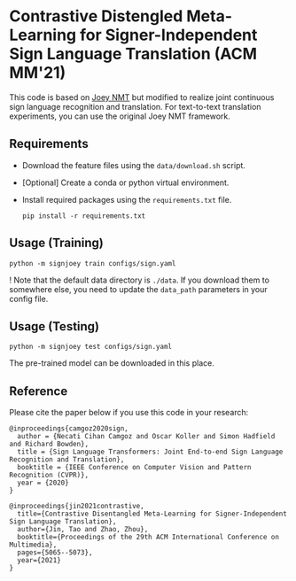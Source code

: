 # Contrastive Distengled Meta-Learning for Signer-Independent Sign Language Translation (ACM MM'21)

This code is based on [Joey NMT](https://github.com/joeynmt/joeynmt) but modified to realize joint continuous sign language recognition and translation. For text-to-text translation experiments, you can use the original Joey NMT framework.
 
## Requirements
* Download the feature files using the `data/download.sh` script.

* [Optional] Create a conda or python virtual environment.

* Install required packages using the `requirements.txt` file.

    `pip install -r requirements.txt`

## Usage (Training)

  `python -m signjoey train configs/sign.yaml` 

! Note that the default data directory is `./data`. If you download them to somewhere else, you need to update the `data_path` parameters in your config file.   

## Usage (Testing)

  `python -m signjoey test configs/sign.yaml`
 
The pre-trained model can be downloaded in this place.

## Reference

Please cite the paper below if you use this code in your research:

    @inproceedings{camgoz2020sign,
      author = {Necati Cihan Camgoz and Oscar Koller and Simon Hadfield and Richard Bowden},
      title = {Sign Language Transformers: Joint End-to-end Sign Language Recognition and Translation},
      booktitle = {IEEE Conference on Computer Vision and Pattern Recognition (CVPR)},
      year = {2020}
    }
    
    @inproceedings{jin2021contrastive,
      title={Contrastive Disentangled Meta-Learning for Signer-Independent Sign Language Translation},
      author={Jin, Tao and Zhao, Zhou},
      booktitle={Proceedings of the 29th ACM International Conference on Multimedia},
      pages={5065--5073},
      year={2021}
    }